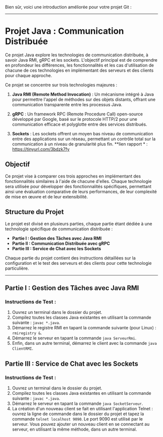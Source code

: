 Bien sûr, voici une introduction améliorée pour votre projet Git :

---

# Projet Java : Communication Distribuée

Ce projet Java explore les technologies de communication distribuée, à savoir Java RMI, gRPC et les sockets. L'objectif principal est de comprendre en profondeur les différences, les fonctionnalités et les cas d'utilisation de chacune de ces technologies en implémentant des serveurs et des clients pour chaque approche.


Ce projet se concentre sur trois technologies majeures :

1. **Java RMI (Remote Method Invocation)** : Un mécanisme intégré à Java pour permettre l'appel de méthodes sur des objets distants, offrant une communication transparente entre les processus Java.
2. **gRPC** : Un framework RPC (Remote Procedure Call) open-source développé par Google, basé sur le protocole HTTP/2 pour une communication efficace et polyglotte entre des services distribués.

3. **Sockets** : Les sockets offrent un moyen bas niveau de communication entre des applications sur un réseau, permettant un contrôle total sur la communication à un niveau de granularité plus fin.
   **lien rapport * : https://tinyurl.com/3bdzk7fy
## Objectif

Ce projet vise à comparer ces trois approches en implémentant des fonctionnalités similaires à l'aide de chacune d'elles. Chaque technologie sera utilisée pour développer des fonctionnalités spécifiques, permettant ainsi une évaluation comparative de leurs performances, de leur complexité de mise en œuvre et de leur extensibilité.

## Structure du Projet

Le projet est divisé en plusieurs parties, chaque partie étant dédiée à une technologie spécifique de communication distribuée :

- **Partie I : Gestion des Tâches avec Java RMI**
- **Partie II : Communication Distribuée avec gRPC**
- **Partie III : Service de Chat avec les Sockets**

Chaque partie du projet contient des instructions détaillées sur la configuration et le test des serveurs et des clients pour cette technologie particulière.

---

## Partie I : Gestion des Tâches avec Java RMI

### Instructions de Test :

1. Ouvrez un terminal dans le dossier du projet.
2. Compilez toutes les classes Java existantes en utilisant la commande suivante : `javac *.java`.
3. Démarrez le registre RMI en tapant la commande suivante (pour Linux) : `rmiregistry &`.
4. Démarrez le serveur en tapant la commande `java ServeurRmi`.
5. Enfin, dans un autre terminal, démarrez le client avec la commande `java ClientRMI`.

## Partie III : Service de Chat avec les Sockets

### Instructions de Test :

1. Ouvrez un terminal dans le dossier du projet.
2. Compilez toutes les classes Java existantes en utilisant la commande suivante : `javac *.java`.
3. Démarrez le serveur en tapant la commande `java SocketServeur`.
4. La création d'un nouveau client se fait en utilisant l'application Telnet : ouvrez la ligne de commande dans le dossier du projet et tapez la commande `telnet localhost 9090`. Le port 9090 est utilisé par le serveur. Vous pouvez ajouter un nouveau client en se connectant au serveur, en utilisant la même méthode, dans un autre terminal.
